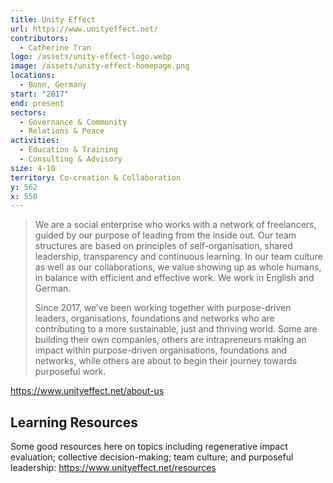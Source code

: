 ```yaml
---
title: Unity Effect
url: https://www.unityeffect.net/
contributors:
  - Catherine Tran
logo: /assets/unity-effect-logo.webp
image: /assets/unity-effect-homepage.png
locations:
  - Bonn, Germany
start: "2017"
end: present
sectors:
  - Governance & Community
  - Relations & Peace
activities:
  - Education & Training
  - Consulting & Advisory
size: 4-10
territory: Co-creation & Collaboration
y: 562
x: 550
---
```

> We are a social enterprise who works with a network of freelancers, guided by our purpose of leading from the inside out. Our team structures are based on principles of self-organisation, shared leadership, transparency and continuous learning. In our team culture as well as our collaborations, we value showing up as whole humans, in balance with efficient and effective work. We work in English and German.
> 
> Since 2017, we’ve been working together with purpose-driven leaders, organisations, foundations and networks who are contributing to a more sustainable, just and thriving world. Some are building their own companies, others are intrapreneurs making an impact within purpose-driven organisations, foundations and networks, while others are about to begin their journey towards purposeful work.

https://www.unityeffect.net/about-us 

## Learning Resources

Some good resources here on topics including regenerative impact evaluation; collective decision-making; team culture; and purposeful leadership: https://www.unityeffect.net/resources 
